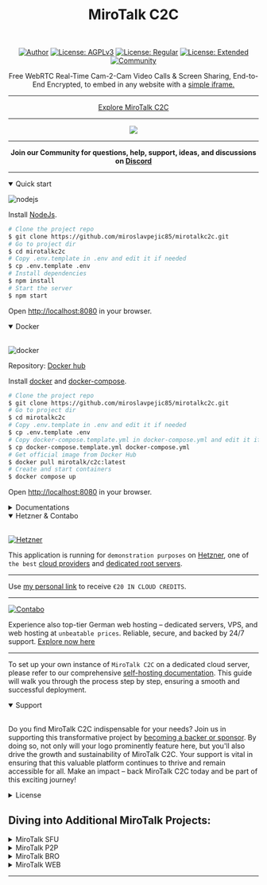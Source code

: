 <h1 align="center">MiroTalk C2C</h1>

<br />

<div align="center">

<a href="https://www.linkedin.com/in/miroslav-pejic-976a07101/">![Author](https://img.shields.io/badge/Author-Miroslav_Pejic-brightgreen.svg)</a>
<a href="https://choosealicense.com/licenses/agpl-3.0/">![License: AGPLv3](https://img.shields.io/badge/License-AGPLv3_Open_Surce-blue.svg)</a>
<a href="https://codecanyon.net/item/mirotalk-c2c-webrtc-real-time-cam-2-cam-video-conferences-and-screen-sharing/43383005">![License: Regular](https://img.shields.io/badge/License-Regular_Private_Use-lightblue.svg)</a>
<a href="https://codecanyon.net/item/mirotalk-c2c-webrtc-real-time-cam-2-cam-video-conferences-and-screen-sharing/43383005">![License: Extended](https://img.shields.io/badge/License-Extended_Commercial_Use-darkgreen.svg)</a>
<a href="https://discord.gg/rgGYfeYW3N">![Community](https://img.shields.io/badge/Community-forum-pink.svg)</a>

</div>

<p align="center">Free WebRTC Real-Time Cam-2-Cam Video Calls & Screen Sharing, End-to-End Encrypted, to embed in any website with a <a href="https://github.com/miroslavpejic85/mirotalkc2c/issues/2#issuecomment-1340587150" target="_blank">simple iframe.</a></p>

<hr />

<p align="center">
    <a href="https://c2c.mirotalk.com">Explore MiroTalk C2C</a>
</p>

<hr />

<p align="center">
    <a href="https://c2c.mirotalk.com"><img src="./frontend/images/ui.png"></a>
</p>

<hr />

<strong>
    <p align="center">
        Join our Community for questions, help, support, ideas, and discussions on <a href='https://discord.gg/rgGYfeYW3N'>Discord</a>
    </p>
</strong>

<hr />

<details open>
<summary>Quick start</summary>

![nodejs](frontend/images/nodejs.png)

Install [NodeJs](https://nodejs.org/en/blog/release/v18.16.0).

```bash
# Clone the project repo
$ git clone https://github.com/miroslavpejic85/mirotalkc2c.git
# Go to project dir
$ cd mirotalkc2c
# Copy .env.template in .env and edit it if needed
$ cp .env.template .env
# Install dependencies
$ npm install
# Start the server
$ npm start
```

Open [http://localhost:8080](http://localhost:8080) in your browser.

</details>

<details open>
<summary>Docker</summary>

<br/>

![docker](./frontend/images/docker.png)

Repository: [Docker hub](https://hub.docker.com/r/mirotalk/c2c)

Install [docker](https://docs.docker.com/engine/install/) and [docker-compose](https://docs.docker.com/compose/install/).

```bash
# Clone the project repo
$ git clone https://github.com/miroslavpejic85/mirotalkc2c.git
# Go to project dir
$ cd mirotalkc2c
# Copy .env.template in .env and edit it if needed
$ cp .env.template .env
# Copy docker-compose.template.yml in docker-compose.yml and edit it if needed
$ cp docker-compose.template.yml docker-compose.yml
# Get official image from Docker Hub
$ docker pull mirotalk/c2c:latest
# Create and start containers
$ docker compose up
```

Open [http://localhost:8080](http://localhost:8080) in your browser.

</details>

<details>
<summary>Documentations</summary>

<br>

- `Ngrok/HTTPS:` You can start a video conference directly from your local PC and make it accessible from any device outside your network by following [these instructions](docs/ngrok.md), or expose it directly on [HTTPS](backend/ssl/README.md).

- `Stun/Turn:` Install your own [Stun & Turn](https://docs.mirotalk.com/coturn/stun-turn/) by following [this instructions](./docs/coturn.md).

- `Self-hosting:` For `self-hosting MiroTalk C2C` on your own dedicated server, please refer to [this comprehensive guide](docs/self-hosting.md). It will provide you with all the necessary instructions to get your MiroTalk C2C instance up and running smoothly.

- `Rest API:` The [API documentation](https://docs.mirotalk.com/mirotalk-c2c/api/) uses [swagger](https://swagger.io/) at http://localhost:8080/api/v1/docs or check it on live [here](https://c2c.mirotalk.com/api/v1/docs).

    ```bash
    # The response will give you a entrypoint / Room URL for your meeting.
    $ curl -X POST "http://localhost:8080/api/v1/meeting" -H "authorization: mirotalkc2c_default_secret" -H "Content-Type: application/json"
    $ curl -X POST "https://c2c.mirotalk.com/api/v1/meeting" -H "authorization: mirotalkc2c_default_secret" -H "Content-Type: application/json"
    # The response will give you a entrypoint / URL for the direct join to the meeting.
    $ curl -X POST "http://localhost:8080/api/v1/join" -H "authorization: mirotalkc2c_default_secret" -H "Content-Type: application/json" --data '{"room":"test","name":"mirotalkc2c"}'
    $ curl -X POST "https://c2c.mirotalk.com/api/v1/join" -H "authorization: mirotalkc2c_default_secret" -H "Content-Type: application/json" --data '{"room":"test","name":"mirotalkc2c"}'
    ```

</details>

<details open>
<summary>Hetzner & Contabo</summary>

<br/>

[![Hetzner](frontend/images/hetzner.png)](https://hetzner.cloud/?ref=XdRifCzCK3bn)

This application is running for `demonstration purposes` on [Hetzner](https://www.hetzner.com/), one of `the best` [cloud providers](https://www.hetzner.com/cloud) and [dedicated root servers](https://www.hetzner.com/dedicated-rootserver).

---

Use [my personal link](https://hetzner.cloud/?ref=XdRifCzCK3bn) to receive `€⁠20 IN CLOUD CREDITS`.

---

[![Contabo](frontend/images/contabo.png)](https://www.dpbolvw.net/click-101027391-14462707)

Experience also top-tier German web hosting – dedicated servers, VPS, and web hosting at `unbeatable prices`. Reliable, secure, and backed by 24/7 support. [Explore now here](https://www.dpbolvw.net/click-101027391-14462707)

---

To set up your own instance of `MiroTalk C2C` on a dedicated cloud server, please refer to our comprehensive [self-hosting documentation](https://docs.mirotalk.com/mirotalk-c2c/self-hosting/). This guide will walk you through the process step by step, ensuring a smooth and successful deployment.

</details>

<details open>
<summary>Support</summary>

<br/>

Do you find MiroTalk C2C indispensable for your needs? Join us in supporting this transformative project by [becoming a backer or sponsor](https://github.com/sponsors/miroslavpejic85). By doing so, not only will your logo prominently feature here, but you'll also drive the growth and sustainability of MiroTalk C2C. Your support is vital in ensuring that this valuable platform continues to thrive and remain accessible for all. Make an impact – back MiroTalk C2C today and be part of this exciting journey!

</details>

<details>
<summary>License</summary>

<br/>

![AGPLv3](./frontend/images/AGPLv3.png)

MiroTalk C2C is free and open-source under the terms of AGPLv3 (GNU Affero General Public License v3.0). Please `respect the license conditions`, In particular `modifications need to be free as well and made available to the public`. Get a quick overview of the license at [Choose an open source license](https://choosealicense.com/licenses/agpl-3.0/).

To obtain a [MiroTalk C2C license](https://docs.mirotalk.com/license/licensing-options/) with terms different from the AGPLv3, you can conveniently make your [purchase on CodeCanyon](https://codecanyon.net/item/mirotalk-c2c-webrtc-real-time-cam-2-cam-video-conferences-and-screen-sharing/43383005). This allows you to tailor the licensing conditions to better suit your specific requirements.

</details>

## Diving into Additional MiroTalk Projects:

<details>
<summary>MiroTalk SFU</summary>

<br>

Try also [MiroTalk SFU](https://github.com/miroslavpejic85/mirotalksfu) `selective forwarding unit` real-time video conferences, optimized for large groups. `Unlimited time, unlimited concurrent rooms` each having 8+ participants, up to ~ 100 per single CPU.

</details>

<details>
<summary>MiroTalk P2P</summary>

<br/>

Try also [MiroTalk P2P](https://github.com/miroslavpejic85/mirotalk) `peer to peer` real-time video conferences, optimized for small groups. `Unlimited time, unlimited concurrent rooms` each having 5-8 participants.

</details>

<details>
<summary>MiroTalk BRO</summary>

<br>

Try also [MiroTalk BRO](https://github.com/miroslavpejic85/mirotalkbro) `Live broadcast` (peer to peer) live video, audio and screen stream to all connected users (viewers). `Unlimited time, unlimited concurrent rooms` each having a broadcast and many viewers.

</details>

<details>
<summary>MiroTalk WEB</summary>

<br>

Try also [MiroTalk WEB](https://github.com/miroslavpejic85/mirotalkwebrtc) a platform that allows for the management of an `unlimited number of users`. Each user must register with their email, username, and password, after which they gain access to their `personal dashboard`. Within the dashboard, users can `manage their rooms and schedule meetings` using the desired version of MiroTalk on a specified date and time. Invitations to these meetings can be sent via email, shared through the web browser, or sent via SMS.

</details>

---
